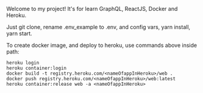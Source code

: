 Welcome to my project!
It's for learn GraphQL, ReactJS, Docker and Heroku.

Just git clone, rename .env_example to .env, and config vars, yarn install, yarn start.

To create docker image, and deploy to heroku, use commands above inside path:
```
heroku login
heroku container:login
docker build -t registry.heroku.com/<nameOfappInHeroku>/web .
docker push registry.heroku.com/<nameOfappInHeroku>/web:latest
heroku container:release web -a <nameOfappInHeroku>
```

